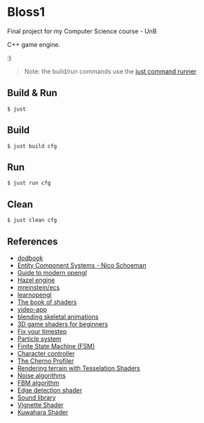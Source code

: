 # Bloss1

Final project for my Computer Science course - UnB

C++ game engine.

:)

> Note: the build/run commands use the [just command runner](https://github.com/casey/just)

## Build & Run

```
$ just
```

## Build

```
$ just build cfg
```

## Run

```
$ just run cfg
```

## Clean

```
$ just clean cfg
```

## References

- [dodbook](https://www.dataorienteddesign.com/dodbook/dodmain.html)
- [Entity Component Systems - Nico Schoeman](https://www.youtube.com/watch?v=XrRPGfQ4ru0)
- [Guide to modern opengl](https://github.com/fendevel/Guide-to-Modern-OpenGL-Functions)
- [Hazel engine](https://github.com/TheCherno/Hazel)
- [mreinstein/ecs](https://github.com/mreinstein/ecs)
- [learnopengl](https://learnopengl.com)
- [The book of shaders](https://thebookofshaders.com)
- [video-app](https://github.com/bmewj/video-app)
- [blending skeletal animations](https://stackoverflow.com/questions/69860756/how-do-i-correctly-blend-between-skeletal-animations-in-opengl-from-a-walk-anima)
- [3D game shaders for beginners](https://github.com/lettier/3d-game-shaders-for-beginners)
- [Fix your timestep](https://gafferongames.com/post/fix_your_timestep/)
- [Particle system](https://github.com/TheCherno/OneHourParticleSystem)
- [Finite State Machine (FSM)](https://gameprogrammingpatterns.com/state.html)
- [Character controller](https://www.youtube.com/watch?v=EkPfhzIbp2g&t=470s)
- [The Cherno Profiler](https://www.youtube.com/watch?v=qiD39bB7DvA)
- [Rendering terrain with Tesselation Shaders](https://learnopengl.com/Guest-Articles/2021/Tessellation/Tessellation)
- [Noise algorithms](https://github.com/stegu/webgl-noise)
- [FBM algorithm](https://thebookofshaders.com/13/)
- [Edge detection shader](https://gist.github.com/Hebali/6ebfc66106459aacee6a9fac029d0115)
- [Sound library](https://freesound.org/)
- [Vignette Shader](https://developer.unigine.com/forum/topic/2346-vignette-shader/)
- [Kuwahara Shader](https://www.shadertoy.com/view/MsXSz4#)
